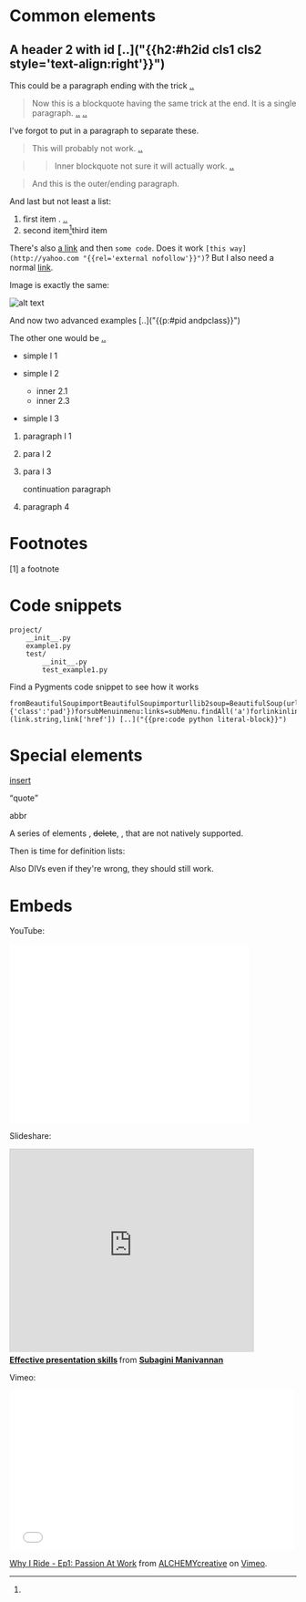 # Common elements

## A header 2 with id [..]("{{h2:#h2id cls1 cls2 style='text-align:right'}}")

This could be a paragraph ending with the trick [..]("{{p:pclass}}")

> Now this is a blockquote having the same trick at the end.
>   It is a single paragraph. [..]("{{blockquote:#bqid}}") [..]("{{p:pbqcls}}")

I've forgot to put in a paragraph to separate these.

> This will probably not work. [..]("{{blockquote:#outerbq}}")

> > Inner blockquote not sure it will
> >             actually work. [..]("{{blockquote:#innerbq}}")

> And this is the outer/ending paragraph.

And last but not least a list:

1.  first item . [..]("{{ol:lclass}}")
1.  second item[^1]third item


There's also [a link](http://yahoo.com "{{rel='external nofollow'}}") and then `some code`.
Does it work `[this way](http://yahoo.com "{{rel='external nofollow'}}")`? But I also need
a normal [link](http://yahoo.com "some title").

Image is exactly the same:

![alt text](http://yahoo.com "{{width=500 height=200}}")

And now two advanced examples [..]("{{p:#pid andpclass}}")

The other one would be [..]("{{p:style='text-align:right'}}")

*   simple l 1
*   simple l 2
            
    *   inner 2.1
    *   inner 2.3
*   simple l 3


1.  paragraph l 1

1.  para l 2

1.  para l 3

    continuation paragraph

1.  paragraph 4



# Footnotes



[^1]: 
[1]
a footnote&nbsp;


[^1]: I have some vague ideas, but it’s better to learn than to speculate.&nbsp;
# Code snippets

    project/
        __init__.py
        example1.py
        test/
            __init__.py
            test_example1.py
Find a Pygments code snippet to see how it works

    fromBeautifulSoupimportBeautifulSoupimporturllib2soup=BeautifulSoup(urllib2.urlopen('http://java.sun.com').read())menu=soup.findAll('div',attrs={'class':'pad'})forsubMenuinmenu:links=subMenu.findAll('a')forlinkinlinks:print"%s:%s"%(link.string,link['href']) [..]("{{pre:code python literal-block}}")
# Special elements

<ins>insert</ins>

<q>quote</q>

<abbr>abbr</abbr>

A series of elements , ~~delete~~, , that are not natively supported.

Then is time for definition lists:

<div>
    Also DIVs even if they're wrong, they should still work.
</div>

# Embeds

YouTube:

<iframe width="420" height="315" src="//www.youtube.com/embed/rnujQquKCQY" frameborder="0" allowfullscreen="allowfullscreen"></iframe>

Slideshare:

<iframe src="http://www.slideshare.net/slideshow/embed_code/28512891" width="427" height="356" frameborder="0" marginwidth="0" marginheight="0" scrolling="no" style="border:1px solid #CCC;border-width:1px 1px 0;margin-bottom:5px" allowfullscreen="allowfullscreen"> </iframe>

<div style="margin-bottom:5px"> <strong> <a href="https://www.slideshare.net/subagini/effective-presentation-skills-28512891" title="Effective presentation skills" target="_blank">Effective presentation skills</a> </strong> from <strong><a href="http://www.slideshare.net/subagini" target="_blank">Subagini Manivannan</a></strong> </div>

Vimeo:

<iframe src="//player.vimeo.com/video/78276911?title=0&amp;byline=0&amp;portrait=0&amp;color=ff0000" width="500" height="281" frameborder="0" webkitallowfullscreen="webkitallowfullscreen" mozallowfullscreen="mozallowfullscreen" allowfullscreen="allowfullscreen"></iframe>

[Why I Ride - Ep1: Passion At Work](http://vimeo.com/78276911) from [ALCHEMYcreative](http://vimeo.com/alchemycreative) on [Vimeo](https://vimeo.com).
